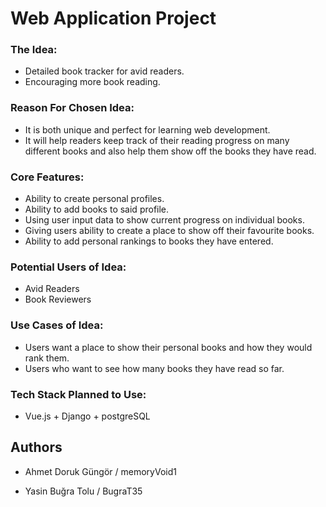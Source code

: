 # Web Application Project

### The Idea:
+ Detailed book tracker for avid readers.
+ Encouraging more book reading.


### Reason For Chosen Idea:
+ It is both unique and perfect for learning web development. 
+ It will help readers keep track of their reading progress on many different books and also help them show off the books they have read.

### Core Features:
+ Ability to create personal profiles.
+ Ability to add books to said profile.
+ Using user input data to show current progress on individual books.
+ Giving users ability to create a place to show off their favourite books.
+ Ability to add personal rankings to books they have entered.

### Potential Users of Idea:
+ Avid Readers
+ Book Reviewers

### Use Cases of Idea:
+ Users want a place to show their personal books and how they would rank them.
+ Users who want to see how many books they have read so far.

### Tech Stack Planned to Use:

* Vue.js + Django + postgreSQL

## Authors
+ Ahmet Doruk Güngör / memoryVoid1

+ Yasin Buğra Tolu / BugraT35

















